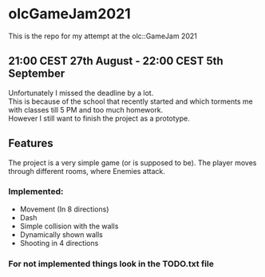# olcGameJam2021
This is the repo for my attempt at the olc::GameJam 2021

## 21:00 CEST 27th August - 22:00 CEST 5th September
Unfortunately I missed the deadline by a lot. </br>
This is because of the school that recently started and which torments me with classes till 5 PM and too much homework. </br>
However I still want to finish the project as a prototype.
<p>

## Features
The project is a very simple game (or is supposed to be).
The player moves through different rooms, where Enemies attack.

### Implemented:
- Movement (In 8 directions)
- Dash
- Simple collision with the walls
- Dynamically shown walls
- Shooting in 4 directions
	
### For not implemented things look in the TODO.txt file
